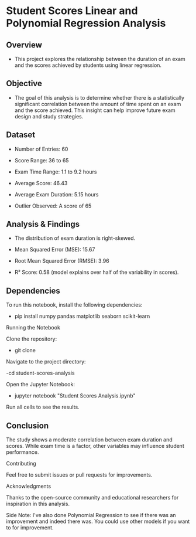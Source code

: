# Student Scores Linear and Polynomial Regression Analysis

## Overview

- This project explores the relationship between the duration of an exam and the scores achieved by students using linear regression.

## Objective

- The goal of this analysis is to determine whether there is a statistically significant correlation between the amount of time spent on an exam and the score achieved. This insight can help improve future exam design and study strategies.

## Dataset

- Number of Entries: 60

- Score Range: 36 to 65

- Exam Time Range: 1.1 to 9.2 hours

- Average Score: 46.43

- Average Exam Duration: 5.15 hours

- Outlier Observed: A score of 65


## Analysis & Findings

- The distribution of exam duration is right-skewed.

- Mean Squared Error (MSE): 15.67

- Root Mean Squared Error (RMSE): 3.96

- R² Score: 0.58 (model explains over half of the variability in scores).


## Dependencies

To run this notebook, install the following dependencies:

- pip install numpy pandas matplotlib seaborn scikit-learn

Running the Notebook

Clone the repository:

- git clone <repository-url>

Navigate to the project directory:

-cd student-scores-analysis

Open the Jupyter Notebook:

- jupyter notebook "Student Scores Analysis.ipynb"

Run all cells to see the results.


## Conclusion

The study shows a moderate correlation between exam duration and scores. While exam time is a factor, other variables may influence student performance.


Contributing

Feel free to submit issues or pull requests for improvements.

Acknowledgments

Thanks to the open-source community and educational researchers for inspiration in this analysis.

Side Note: I've also done Polynomial Regression to see if there was an improvement and indeed there was. You could use other models if you want to for improvement.
